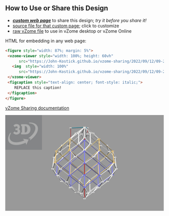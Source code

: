 
## How to Use or Share this Design

 - [***custom web page***][post] to share this design; *try it before you share it!*
 - [source file for that custom page][source]; click to customize
 - [raw vZome file][raw] to use in vZome desktop or vZome Online
 
 HTML for embedding in any web page:
 ```html
<figure style="width: 87%; margin: 5%">
  <vzome-viewer style="width: 100%; height: 60vh"
       src="https://John-Kostick.github.io/vzome-sharing/2022/09/12/09-23-18-Modulated-9-zone-cell/Modulated-9-zone-cell.vZome" >
    <img  style="width: 100%"
       src="https://John-Kostick.github.io/vzome-sharing/2022/09/12/09-23-18-Modulated-9-zone-cell/Modulated-9-zone-cell.png" >
  </vzome-viewer>
  <figcaption style="text-align: center; font-style: italic;">
     REPLACE this caption!
  </figcaption>
</figure>
 ```

[vZome Sharing documentation](https://vzome.github.io/vzome/sharing.html#how-it-works)

![Image](<Modulated-9-zone-cell.png>)


[post]: <https://John-Kostick.github.io/vzome-sharing/2022/09/12/Modulated-9-zone-cell-09-23-18.html>
[source]: <https://github.com/John-Kostick/vzome-sharing/edit/main/_posts/2022-09-12-Modulated-9-zone-cell-09-23-18.md>
[raw]: <https://raw.githubusercontent.com/John-Kostick/vzome-sharing/main/2022/09/12/09-23-18-Modulated-9-zone-cell/Modulated-9-zone-cell.vZome>
